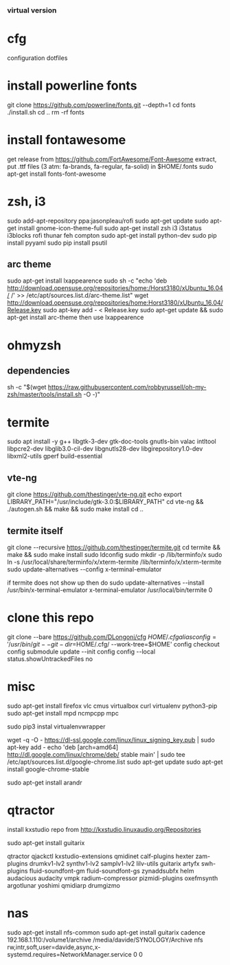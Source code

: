 ### virtual version

# cfg
configuration dotfiles

# install powerline fonts
git clone https://github.com/powerline/fonts.git --depth=1
cd fonts
./install.sh
cd ..
rm -rf fonts

# install fontawesome 
get release from https://github.com/FortAwesome/Font-Awesome
extract, put .ttf files (3 atm: fa-brands, fa-regular, fa-solid) in $HOME/.fonts
sudo apt-get install fonts-font-awesome

# zsh, i3
sudo add-apt-repository ppa:jasonpleau/rofi
sudo apt-get update
sudo apt-get install gnome-icon-theme-full
sudo apt-get install zsh i3 i3status i3blocks rofi thunar feh compton
sudo apt-get install python-dev
sudo pip install pyyaml
sudo pip install psutil

## arc theme
sudo apt-get install lxappearence 
sudo sh -c "echo 'deb http://download.opensuse.org/repositories/home:/Horst3180/xUbuntu_16.04/ /' >> /etc/apt/sources.list.d/arc-theme.list"
wget http://download.opensuse.org/repositories/home:Horst3180/xUbuntu_16.04/Release.key
sudo apt-key add - < Release.key
sudo apt-get update && sudo apt-get install arc-theme
then use lxappearence

# ohmyzsh
## dependencies
sh -c "$(wget https://raw.githubusercontent.com/robbyrussell/oh-my-zsh/master/tools/install.sh -O -)"

# termite
sudo apt install -y g++ libgtk-3-dev gtk-doc-tools gnutls-bin valac intltool libpcre2-dev libglib3.0-cil-dev libgnutls28-dev libgirepository1.0-dev libxml2-utils gperf build-essential

## vte-ng
git clone https://github.com/thestinger/vte-ng.git
echo export LIBRARY_PATH="/usr/include/gtk-3.0:$LIBRARY_PATH"
cd vte-ng && ./autogen.sh && make && sudo make install 
cd ..

## termite itself
git clone --recursive https://github.com/thestinger/termite.git
cd termite && make && sudo make install
sudo ldconfig
sudo mkdir -p /lib/terminfo/x
sudo ln -s /usr/local/share/terminfo/x/xterm-termite /lib/terminfo/x/xterm-termite
sudo update-alternatives --config x-terminal-emulator   

if termite does not show up then do
sudo update-alternatives --install /usr/bin/x-terminal-emulator x-terminal-emulator /usr/local/bin/termite 0 

# clone this repo
git clone --bare https://github.com/DLongoni/cfg $HOME/.cfg
alias config='/usr/bin/git --git-dir=$HOME/.cfg/ --work-tree=$HOME'
config checkout
config submodule update --init
config config --local status.showUntrackedFiles no

# misc
sudo apt-get install firefox vlc cmus virtualbox curl virtualenv python3-pip
sudo apt-get install mpd ncmpcpp mpc

sudo pip3 instal virtualenvwrapper

wget -q -O - https://dl-ssl.google.com/linux/linux_signing_key.pub | sudo apt-key add -
echo 'deb [arch=amd64] http://dl.google.com/linux/chrome/deb/ stable main' | sudo tee /etc/apt/sources.list.d/google-chrome.list
sudo apt-get update 
sudo apt-get install google-chrome-stable

sudo apt-get install arandr 


# qtractor
install kxstudio repo from
http://kxstudio.linuxaudio.org/Repositories

sudo apt-get install guitarix  

qtractor qjackctl kxstudio-extensions qmidinet calf-plugins hexter zam-plugins drumkv1-lv2 synthv1-lv2 samplv1-lv2 lilv-utils guitarix artyfx swh-plugins fluid-soundfont-gm fluid-soundfont-gs zynaddsubfx helm audacious audacity vmpk radium-compressor pizmidi-plugins oxefmsynth argotlunar yoshimi qmidiarp drumgizmo

# nas
sudo apt-get install nfs-common
sudo apt-get install guitarix cadence
192.168.1.110:/volume1/archive /media/davide/SYNOLOGY/Archive nfs rw,intr,soft,user=davide,async,x-systemd.requires=NetworkManager.service 0 0 

